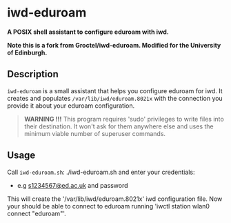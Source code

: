 # iwd-eduroam

**A POSIX shell assistant to configure eduroam with iwd.**

**Note this is a fork from Groctel/iwd-eduroam. Modified for the University of Edinburgh.**

## Description

`iwd-eduroam` is a small assistant that helps you configure eduroam for iwd.
It creates and populates `/var/lib/iwd/eduroam.8021x` with the connection you provide it about your eduroam configuration.

> **WARNING !!!**
> This program requires 'sudo' privileges to write files into their destination.
> It won't ask for them anywhere else and uses the minimum viable number of superuser commands.

## Usage

Call `iwd-eduroam.sh`: ./iwd-eduroam.sh and enter your credentials:
 - e.g s1234567@ed.ac.uk and password

This will create the  '/var/lib/iwd/eduroam.8021x' iwd configuration file.
Now your should be able to connect to eduroam running 'iwctl station wlan0 connect "eduroam"'.

